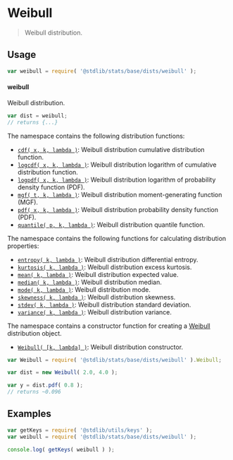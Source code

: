 <!--

@license Apache-2.0

Copyright (c) 2018 The Stdlib Authors.

Licensed under the Apache License, Version 2.0 (the "License");
you may not use this file except in compliance with the License.
You may obtain a copy of the License at

   http://www.apache.org/licenses/LICENSE-2.0

Unless required by applicable law or agreed to in writing, software
distributed under the License is distributed on an "AS IS" BASIS,
WITHOUT WARRANTIES OR CONDITIONS OF ANY KIND, either express or implied.
See the License for the specific language governing permissions and
limitations under the License.

-->

# Weibull

> Weibull distribution.

<section class="usage">

## Usage

```javascript
var weibull = require( '@stdlib/stats/base/dists/weibull' );
```

#### weibull

Weibull distribution.

```javascript
var dist = weibull;
// returns {...}
```

The namespace contains the following distribution functions:

<!-- <toc pattern="*+(cdf|pdf|mgf|quantile)*"> -->

<div class="namespace-toc">

-   <span class="signature">[`cdf( x, k, lambda )`][@stdlib/stats/base/dists/weibull/cdf]</span><span class="delimiter">: </span><span class="description">Weibull distribution cumulative distribution function.</span>
-   <span class="signature">[`logcdf( x, k, lambda )`][@stdlib/stats/base/dists/weibull/logcdf]</span><span class="delimiter">: </span><span class="description">Weibull distribution logarithm of cumulative distribution function.</span>
-   <span class="signature">[`logpdf( x, k, lambda )`][@stdlib/stats/base/dists/weibull/logpdf]</span><span class="delimiter">: </span><span class="description">Weibull distribution logarithm of probability density function (PDF).</span>
-   <span class="signature">[`mgf( t, k, lambda )`][@stdlib/stats/base/dists/weibull/mgf]</span><span class="delimiter">: </span><span class="description">Weibull distribution moment-generating function (MGF).</span>
-   <span class="signature">[`pdf( x, k, lambda )`][@stdlib/stats/base/dists/weibull/pdf]</span><span class="delimiter">: </span><span class="description">Weibull distribution probability density function (PDF).</span>
-   <span class="signature">[`quantile( p, k, lambda )`][@stdlib/stats/base/dists/weibull/quantile]</span><span class="delimiter">: </span><span class="description">Weibull distribution quantile function.</span>

</div>

<!-- </toc> -->

The namespace contains the following functions for calculating distribution properties:

<!-- <toc pattern="*+(entropy|kurtosis|mean|median|mode|skewness|stdev|variance)*"> -->

<div class="namespace-toc">

-   <span class="signature">[`entropy( k, lambda )`][@stdlib/stats/base/dists/weibull/entropy]</span><span class="delimiter">: </span><span class="description">Weibull distribution differential entropy.</span>
-   <span class="signature">[`kurtosis( k, lambda )`][@stdlib/stats/base/dists/weibull/kurtosis]</span><span class="delimiter">: </span><span class="description">Weibull distribution excess kurtosis.</span>
-   <span class="signature">[`mean( k, lambda )`][@stdlib/stats/base/dists/weibull/mean]</span><span class="delimiter">: </span><span class="description">Weibull distribution expected value.</span>
-   <span class="signature">[`median( k, lambda )`][@stdlib/stats/base/dists/weibull/median]</span><span class="delimiter">: </span><span class="description">Weibull distribution median.</span>
-   <span class="signature">[`mode( k, lambda )`][@stdlib/stats/base/dists/weibull/mode]</span><span class="delimiter">: </span><span class="description">Weibull distribution mode.</span>
-   <span class="signature">[`skewness( k, lambda )`][@stdlib/stats/base/dists/weibull/skewness]</span><span class="delimiter">: </span><span class="description">Weibull distribution skewness.</span>
-   <span class="signature">[`stdev( k, lambda )`][@stdlib/stats/base/dists/weibull/stdev]</span><span class="delimiter">: </span><span class="description">Weibull distribution standard deviation.</span>
-   <span class="signature">[`variance( k, lambda )`][@stdlib/stats/base/dists/weibull/variance]</span><span class="delimiter">: </span><span class="description">Weibull distribution variance.</span>

</div>

<!-- </toc> -->

The namespace contains a constructor function for creating a [Weibull][weibull-distribution] distribution object.

<!-- <toc pattern="*ctor*"> -->

<div class="namespace-toc">

-   <span class="signature">[`Weibull( [k, lambda] )`][@stdlib/stats/base/dists/weibull/ctor]</span><span class="delimiter">: </span><span class="description">Weibull distribution constructor.</span>

</div>

<!-- </toc> -->

```javascript
var Weibull = require( '@stdlib/stats/base/dists/weibull' ).Weibull;

var dist = new Weibull( 2.0, 4.0 );

var y = dist.pdf( 0.8 );
// returns ~0.096
```

</section>

<!-- /.usage -->

<section class="examples">

## Examples

<!-- TODO: better examples -->

<!-- eslint no-undef: "error" -->

```javascript
var getKeys = require( '@stdlib/utils/keys' );
var weibull = require( '@stdlib/stats/base/dists/weibull' );

console.log( getKeys( weibull ) );
```

</section>

<!-- /.examples -->

<section class="links">

[weibull-distribution]: https://en.wikipedia.org/wiki/Weibull_distribution

<!-- <toc-links> -->

[@stdlib/stats/base/dists/weibull/ctor]: https://github.com/stdlib-js/stdlib/tree/develop/lib/node_modules/%40stdlib/stats/base/dists/weibull/ctor

[@stdlib/stats/base/dists/weibull/entropy]: https://github.com/stdlib-js/stdlib/tree/develop/lib/node_modules/%40stdlib/stats/base/dists/weibull/entropy

[@stdlib/stats/base/dists/weibull/kurtosis]: https://github.com/stdlib-js/stdlib/tree/develop/lib/node_modules/%40stdlib/stats/base/dists/weibull/kurtosis

[@stdlib/stats/base/dists/weibull/mean]: https://github.com/stdlib-js/stdlib/tree/develop/lib/node_modules/%40stdlib/stats/base/dists/weibull/mean

[@stdlib/stats/base/dists/weibull/median]: https://github.com/stdlib-js/stdlib/tree/develop/lib/node_modules/%40stdlib/stats/base/dists/weibull/median

[@stdlib/stats/base/dists/weibull/mode]: https://github.com/stdlib-js/stdlib/tree/develop/lib/node_modules/%40stdlib/stats/base/dists/weibull/mode

[@stdlib/stats/base/dists/weibull/skewness]: https://github.com/stdlib-js/stdlib/tree/develop/lib/node_modules/%40stdlib/stats/base/dists/weibull/skewness

[@stdlib/stats/base/dists/weibull/stdev]: https://github.com/stdlib-js/stdlib/tree/develop/lib/node_modules/%40stdlib/stats/base/dists/weibull/stdev

[@stdlib/stats/base/dists/weibull/variance]: https://github.com/stdlib-js/stdlib/tree/develop/lib/node_modules/%40stdlib/stats/base/dists/weibull/variance

[@stdlib/stats/base/dists/weibull/cdf]: https://github.com/stdlib-js/stdlib/tree/develop/lib/node_modules/%40stdlib/stats/base/dists/weibull/cdf

[@stdlib/stats/base/dists/weibull/logcdf]: https://github.com/stdlib-js/stdlib/tree/develop/lib/node_modules/%40stdlib/stats/base/dists/weibull/logcdf

[@stdlib/stats/base/dists/weibull/logpdf]: https://github.com/stdlib-js/stdlib/tree/develop/lib/node_modules/%40stdlib/stats/base/dists/weibull/logpdf

[@stdlib/stats/base/dists/weibull/mgf]: https://github.com/stdlib-js/stdlib/tree/develop/lib/node_modules/%40stdlib/stats/base/dists/weibull/mgf

[@stdlib/stats/base/dists/weibull/pdf]: https://github.com/stdlib-js/stdlib/tree/develop/lib/node_modules/%40stdlib/stats/base/dists/weibull/pdf

[@stdlib/stats/base/dists/weibull/quantile]: https://github.com/stdlib-js/stdlib/tree/develop/lib/node_modules/%40stdlib/stats/base/dists/weibull/quantile

<!-- </toc-links> -->

</section>

<!-- /.links -->

